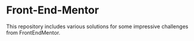 # Front-End-Mentor
This repository includes various solutions for some impressive challenges from FrontEndMentor.
